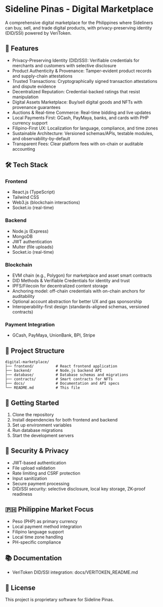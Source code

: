 # Sideline Pinas - Digital Marketplace

A comprehensive digital marketplace for the Philippines where Sideliners can buy, sell, and trade digital products, with privacy-preserving identity (DID/SSI) powered by VeriToken.

## 🚀 Features

- Privacy-Preserving Identity (DID/SSI): Verifiable credentials for merchants and customers with selective disclosure
- Product Authenticity & Provenance: Tamper-evident product records and supply-chain attestations
- Trusted Transactions: Cryptographically signed transaction attestations and dispute evidence
- Decentralized Reputation: Credential-backed ratings that resist manipulation
- Digital Assets Marketplace: Buy/sell digital goods and NFTs with provenance guarantees
- Auctions & Real-time Commerce: Real-time bidding and live updates
- Local Payments First: GCash, PayMaya, banks, and cards with PHP currency support
- Filipino-First UX: Localization for language, compliance, and time zones
- Sustainable Architecture: Versioned schemas/APIs, testable modules, and observability-by-default
- Transparent Fees: Clear platform fees with on-chain or auditable accounting

## 🛠️ Tech Stack

### Frontend
- React.js (TypeScript)
- Tailwind CSS
- Web3.js (blockchain interactions)
- Socket.io (real-time)

### Backend
- Node.js (Express)
- MongoDB
- JWT authentication
- Multer (file uploads)
- Socket.io (real-time)

### Blockchain
- EVM chain (e.g., Polygon) for marketplace and asset smart contracts
- DID Methods & Verifiable Credentials for identity and trust
- IPFS/Filecoin for decentralized content storage
- Anchoring model: off-chain credentials with on-chain anchors for auditability
- Optional account abstraction for better UX and gas sponsorship
- Interoperability-first design (standards-aligned schemas, versioned contracts)

### Payment Integration
- GCash, PayMaya, UnionBank, BPI, Stripe

## 📁 Project Structure

```
digital-marketplace/
├── frontend/          # React frontend application
├── backend/           # Node.js backend API
├── database/          # Database schemas and migrations
├── contracts/         # Smart contracts for NFTs
├── docs/              # Documentation and API specs
└── README.md          # This file
```

## 🚀 Getting Started

1. Clone the repository
2. Install dependencies for both frontend and backend
3. Set up environment variables
4. Run database migrations
5. Start the development servers

## 🔐 Security & Privacy

- JWT-based authentication
- File upload validation
- Rate limiting and CSRF protection
- Input sanitization
- Secure payment processing
- DID/SSI security: selective disclosure, local key storage, ZK-proof readiness

## 🇵🇭 Philippine Market Focus

- Peso (PHP) as primary currency
- Local payment method integration
- Filipino language support
- Local time zone handling
- PH-specific compliance

## 📚 Documentation

- VeriToken DID/SSI integration: docs/VERITOKEN_README.md

## 📄 License

This project is proprietary software for Sideline Pinas.
